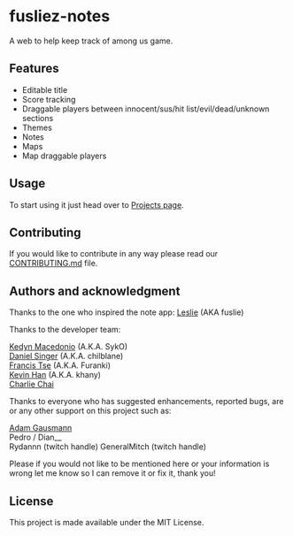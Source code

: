 # fusliez-notes

A web to help keep track of among us game.

## Features

- Editable title
- Score tracking
- Draggable players between innocent/sus/hit list/evil/dead/unknown sections
- Themes
- Notes
- Maps
- Map draggable players

## Usage

To start using it just head over to [Projects page](https://kedyn.github.io/fusliez-notes/).

## Contributing

If you would like to contribute in any way please read our
[CONTRIBUTING.md](CONTRIBUTING.md) file.

## Authors and acknowledgment

Thanks to the one who inspired the note app:
[Leslie](https://www.twitch.tv/fuslie) (AKA fuslie)

Thanks to the developer team:

[Kedyn Macedonio](https://github.com/Kedyn) (A.K.A. SykO)  
[Daniel Singer](https://github.com/chilblane) (A.K.A. chilblane)  
[Francis Tse](https://github.com/francistse23) (A.K.A. Furanki)  
[Kevin Han](https://github.com/kevinydhan) (A.K.A. khany)  
[Charlie Chai](https://github.com/charlie-808)

Thanks to everyone who has suggested enhancements, reported bugs, are or any
other support on this project such as:

[Adam Gausmann](https://github.com/agausmann)  
Pedro / Dian\_\_  
Rydannn (twitch handle)
GeneralMitch (twitch handle)

Please if you would not like to be mentioned here or your information is wrong
let me know so I can remove it or fix it, thank you!

## License

This project is made available under the MIT License.
